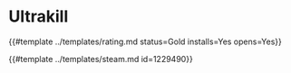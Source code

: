 # Ultrakill

{{#template ../templates/rating.md status=Gold installs=Yes opens=Yes}} 

{{#template ../templates/steam.md id=1229490}}